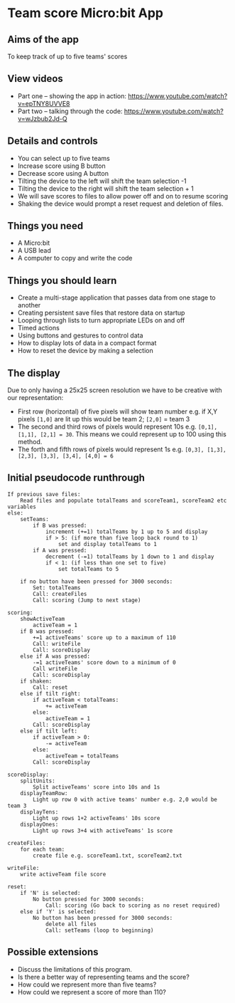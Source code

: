 # Team score Micro:bit App

## Aims of the app

To keep track of up to five teams' scores

## View videos

* Part one – showing the app in action: https://www.youtube.com/watch?v=epTNY8UVVE8
* Part two – talking through the code: https://www.youtube.com/watch?v=wJzbub2Jd-Q

## Details and controls

* You can select up to five teams
* Increase score using B button
* Decrease score using A button
* Tilting the device to the left will shift the team selection -1
* Tilting the device to the right will shift the team selection + 1
* We will save scores to files to allow power off and on to resume scoring
* Shaking the device would prompt a reset request and deletion of files.

## Things you need

* A Micro:bit
* A USB lead
* A computer to copy and write the code

## Things you should learn

* Create a multi-stage application that passes data from one stage to another
* Creating persistent save files that restore data on startup
* Looping through lists to turn appropriate LEDs on and off
* Timed actions
* Using buttons and gestures to control data
* How to display lots of data in a compact format
* How to reset the device by making a selection

## The display

Due to only having a 25x25 screen resolution we have to be creative with our representation:

* First row (horizontal) of five pixels will show team number e.g. if X,Y pixels `[1,0]` are lit up this would be team 2; `[2,0]` = team 3
* The second and third rows of pixels would represent 10s e.g. `[0,1], [1,1], [2,1] = 30`. This means we could represent up to 100 using this method.
* The forth and fifth rows of pixels would represent 1s e.g. `[0,3], [1,3], [2,3], [3,3], [3,4], [4,0] = 6`

## Initial pseudocode runthrough

```
If previous save files:
    Read files and populate totalTeams and scoreTeam1, scoreTeam2 etc variables
else:
    setTeams:
        if B was pressed:
            increment (+=1) totalTeams by 1 up to 5 and display
            if > 5: (if more than five loop back round to 1)
                set and display totalTeams to 1
        if A was pressed:
            decrement (-=1) totalTeams by 1 down to 1 and display
            if < 1: (if less than one set to five)
                set totalTeams to 5

    if no button have been pressed for 3000 seconds:
        Set: totalTeams
        Call: createFiles
        Call: scoring (Jump to next stage)

scoring:
    showActiveTeam
        activeTeam = 1
    if B was pressed:
        +=1 activeTeams' score up to a maximum of 110
        Call: writeFile
        Call: scoreDisplay
    else if A was pressed:
        -=1 activeTeams' score down to a minimum of 0
        Call writeFile
        Call: scoreDisplay
    if shaken:
        Call: reset
    else if tilt right:
        if activeTeam < totalTeams:
            += activeTeam
        else:
            activeTeam = 1
        Call: scoreDisplay
    else if tilt left:
        if activeTeam > 0:
            -= activeTeam
        else:
            activeTeam = totalTeams
        Call: scoreDisplay

scoreDisplay:
    splitUnits:
        Split activeTeams' score into 10s and 1s
    displayTeamRow:
        Light up row 0 with active teams' number e.g. 2,0 would be team 3
    displayTens:
        Light up rows 1+2 activeTeams' 10s score
    displayOnes:
        Light up rows 3+4 with activeTeams' 1s score

createFiles:
    for each team:
        create file e.g. scoreTeam1.txt, scoreTeam2.txt

writeFile:
    write activeTeam file score

reset:
    if 'N' is selected:
        No button pressed for 3000 seconds:
            Call: scoring (Go back to scoring as no reset required)
    else if 'Y' is selected:
        No button has been pressed for 3000 seconds:
            delete all files
            Call: setTeams (loop to beginning)
```

## Possible extensions

* Discuss the limitations of this program.
* Is there a better way of representing teams and the score?
* How could we represent more than five teams?
* How could we represent a score of more than 110?